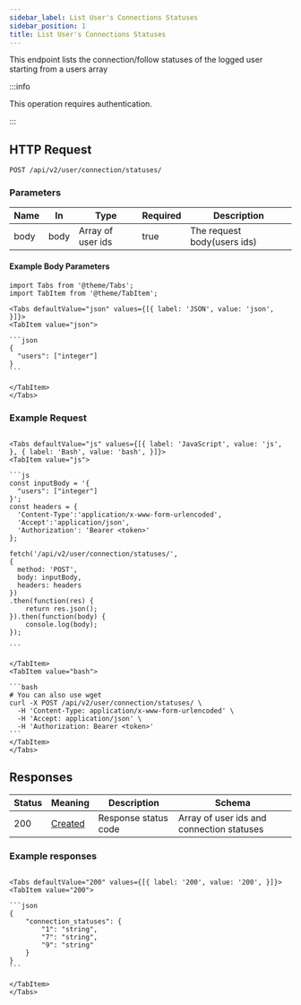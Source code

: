 ```yaml
---
sidebar_label: List User's Connections Statuses
sidebar_position: 1
title: List User's Connections Statuses
---
```


This endpoint lists the connection/follow statuses of the logged user starting from a users array

:::info

This operation requires authentication.

:::

## HTTP Request

`POST /api/v2/user/connection/statuses/`

### Parameters

| Name | In   | Type              | Required | Description                 |
|------|------|-------------------|----------|-----------------------------|
| body | body | Array of user ids | true     | The request body(users ids) |

#### Example Body Parameters

````mdx-code-block
import Tabs from '@theme/Tabs';
import TabItem from '@theme/TabItem';

<Tabs defaultValue="json" values={[{ label: 'JSON', value: 'json', }]}>
<TabItem value="json">

```json
{
  "users": ["integer"]
}
```

</TabItem>
</Tabs>
````

### Example Request

````mdx-code-block

<Tabs defaultValue="js" values={[{ label: 'JavaScript', value: 'js', }, { label: 'Bash', value: 'bash', }]}>
<TabItem value="js">

```js
const inputBody = '{
  "users": ["integer"]
}';
const headers = {
  'Content-Type':'application/x-www-form-urlencoded',
  'Accept':'application/json',
  'Authorization': 'Bearer <token>'
};

fetch('/api/v2/user/connection/statuses/',
{
  method: 'POST',
  body: inputBody,
  headers: headers
})
.then(function(res) {
    return res.json();
}).then(function(body) {
    console.log(body);
});

```

</TabItem>
<TabItem value="bash">

```bash
# You can also use wget
curl -X POST /api/v2/user/connection/statuses/ \
  -H 'Content-Type: application/x-www-form-urlencoded' \
  -H 'Accept: application/json' \
  -H 'Authorization: Bearer <token>'
```
</TabItem>
</Tabs>
````

## Responses

|Status|Meaning|Description|Schema|
|---|---|---|---|
|200|[Created](https://tools.ietf.org/html/rfc7231#section-6.3.2)|Response status code|Array of user ids and connection statuses|

### Example responses


````mdx-code-block

<Tabs defaultValue="200" values={[{ label: '200', value: '200', }]}>
<TabItem value="200">

```json
{
    "connection_statuses": {
        "1": "string",
        "7": "string",
        "9": "string"
    }
}
```

</TabItem>
</Tabs>
````





